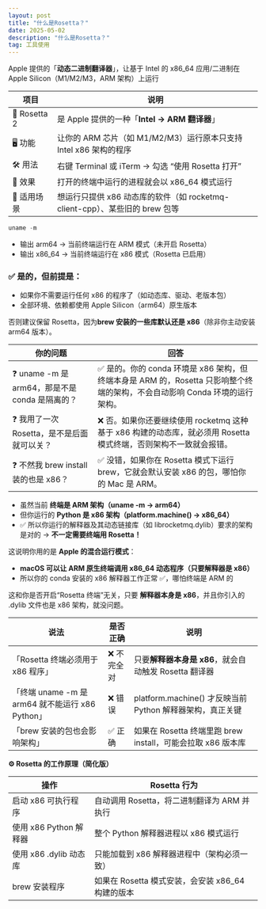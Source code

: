 ```yaml
---
layout: post
title: "什么是Rosetta？"
date: 2025-05-02
description: "什么是Rosetta？"
tag: 工具使用
---
```




Apple 提供的「**动态二进制翻译器**」，让基于 Intel 的 x86_64 应用/二进制在 Apple Silicon（M1/M2/M3，ARM 架构）上运行

| **项目** | **说明** |
| --- | --- |
| 🧠 Rosetta 2 | 是 Apple 提供的一种「**Intel → ARM 翻译器**」 |
| 🖥️ 功能 | 让你的 ARM 芯片（如 M1/M2/M3）运行原本只支持 Intel x86 架构的程序 |
| 🛠️ 用法 | 右键 Terminal 或 iTerm → 勾选 “使用 Rosetta 打开” |
| 🧪 效果 | 打开的终端中运行的进程就会以 x86_64 模式运行 |
| 🧨 适用场景 | 想运行只提供 x86 动态库的软件（如 rocketmq-client-cpp）、某些旧的 brew 包等 |

```jsx
uname -m
```

- 输出 arm64 → 当前终端运行在 ARM 模式（未开启 Rosetta）
- 输出 x86_64 → 当前终端运行在 x86 模式（Rosetta 已启用）

### **✅ 是的，但前提是：**

- 如果你不需要运行任何 x86 的程序了（如动态库、驱动、老版本包）
- 全部环境、依赖都使用 Apple Silicon（arm64）原生版本

否则建议保留 Rosetta，因为**brew 安装的一些库默认还是 x86**（除非你主动安装 arm64 版本）。

| **你的问题** | **回答** |
| --- | --- |
| ❓ uname -m 是 arm64，那是不是 conda 是隔离的？ | ✅ 是的。你的 conda 环境是 x86 架构，但终端本身是 ARM 的，Rosetta 只影响整个终端的架构，不会自动影响 Conda 环境的运行架构。 |
| ❓ 我用了一次 Rosetta，是不是后面就可以关？ | ❌ 否。如果你还要继续使用 rocketmq 这种基于 x86 构建的动态库，就必须用 Rosetta 模式终端，否则架构不一致就会报错。 |
| ❓ 不然我 brew install 装的也是 x86？ | ✅ 没错，如果你在 Rosetta 模式下运行 brew，它就会默认安装 x86 的包，哪怕你的 Mac 是 ARM。 |

- 虽然当前 **终端是 ARM 架构（uname -m → arm64）**
- 但你运行的 **Python 是 x86 架构（platform.machine() → x86_64）**
- ✅ 所以你运行的解释器及其动态链接库（如 librocketmq.dylib）要求的架构是对的 → **不一定需要终端用 Rosetta！**

这说明你用的是 **Apple 的混合运行模式**：

- **macOS 可以让 ARM 原生终端调用 x86_64 动态程序（只要解释器是 x86）**
- 所以你的 conda 安装的 x86 解释器工作正常 ✅，哪怕终端是 ARM 的

这和你是否开启“Rosetta 终端”无关，只要 **解释器本身是 x86**，并且你引入的 .dylib 文件也是 x86 架构，就没问题。

| **说法** | **是否正确** | **说明** |
| --- | --- | --- |
| 「Rosetta 终端必须用于 x86 程序」 | ❌ 不完全对 | 只要**解释器本身是 x86**，就会自动触发 Rosetta 翻译器 |
| 「终端 uname -m 是 arm64 就不能运行 x86 Python」 | ❌ 错误 | platform.machine() 才反映当前 Python 解释器架构，真正关键 |
| 「brew 安装的包也会影响架构」 | ✅ 正确 | 如果在 Rosetta 终端里跑 brew install，可能会拉取 x86 版本库 |

**⚙️ Rosetta 的工作原理（简化版）**

| **操作** | **Rosetta 行为** |
| --- | --- |
| 启动 x86 可执行程序 | 自动调用 Rosetta，将二进制翻译为 ARM 并执行 |
| 使用 x86 Python 解释器 | 整个 Python 解释器进程以 x86 模式运行 |
| 使用 x86 .dylib 动态库 | 只能加载到 x86 解释器进程中（架构必须一致） |
| brew 安装程序 | 如果在 Rosetta 模式安装，会安装 x86_64 构建的版本 |